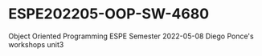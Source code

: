 # ESPE202205-OOP-SW-4680
Object Oriented Programming ESPE Semester 2022-05-08
Diego Ponce's workshops unit3

